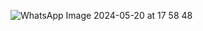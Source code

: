 ![WhatsApp Image 2024-05-20 at 17 58 48](https://github.com/PabloProgramming/eoeats/assets/169392720/6b498d18-aad6-4aba-8a90-65ec5511f166)
